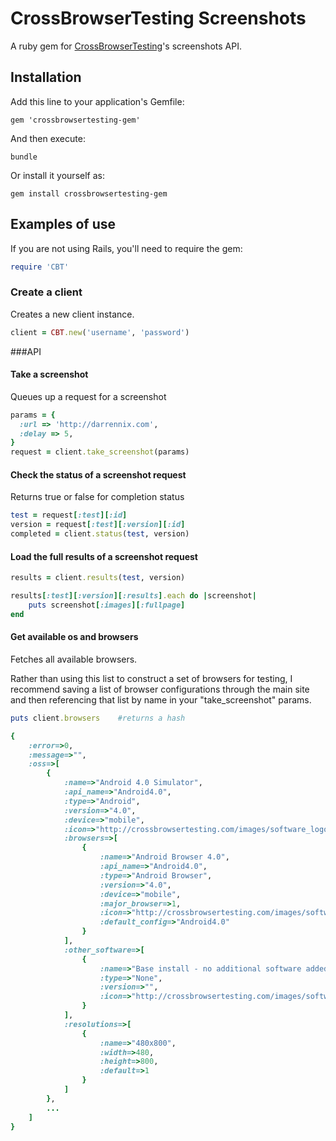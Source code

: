 # CrossBrowserTesting Screenshots

A ruby gem for [CrossBrowserTesting](http://crossbrowsertesting.com)'s screenshots API.

## Installation

Add this line to your application's Gemfile:

    gem 'crossbrowsertesting-gem'

And then execute:

    bundle

Or install it yourself as:

    gem install crossbrowsertesting-gem

## Examples of use

If you are not using Rails, you'll need to require the gem:

``` ruby
require 'CBT'
```

### Create a client
Creates a new client instance.

``` ruby
client = CBT.new('username', 'password')
```

###API

#### Take a screenshot
Queues up a request for a screenshot

``` ruby
params = {
  :url => 'http://darrennix.com',
  :delay => 5,
}
request = client.take_screenshot(params)
```

#### Check the status of a screenshot request
Returns true or false for completion status

``` ruby
test = request[:test][:id]
version = request[:test][:version][:id]
completed = client.status(test, version)
```

#### Load the full results of a screenshot request
``` ruby
results = client.results(test, version)

results[:test][:version][:results].each do |screenshot|
    puts screenshot[:images][:fullpage]
end
```

#### Get available os and browsers
Fetches all available browsers.

Rather than using this list to construct a set of browsers for testing, I recommend saving a list of
browser configurations through the main site and then referencing that list by name in your "take_screenshot" params.

``` ruby
puts client.browsers 	#returns a hash

{
    :error=>0, 
    :message=>"", 
    :oss=>[
        {
            :name=>"Android 4.0 Simulator", 
            :api_name=>"Android4.0", 
            :type=>"Android", 
            :version=>"4.0", 
            :device=>"mobile", 
            :icon=>"http://crossbrowsertesting.com/images/software_logos/android15.png", 
            :browsers=>[
                {
                    :name=>"Android Browser 4.0", 
                    :api_name=>"Android4.0", 
                    :type=>"Android Browser", 
                    :version=>"4.0", 
                    :device=>"mobile", 
                    :major_browser=>1, 
                    :icon=>"http://crossbrowsertesting.com/images/software_logos/android-browser15.png",
                    :default_config=>"Android4.0"
                }
            ], 
            :other_software=>[
                {
                    :name=>"Base install - no additional software added", 
                    :type=>"None", 
                    :version=>"", 
                    :icon=>"http://crossbrowsertesting.com/images/software_logos/15.png"
                }
            ], 
            :resolutions=>[
                {
                    :name=>"480x800", 
                    :width=>480, 
                    :height=>800, 
                    :default=>1
                }
            ]
        },
        ...
    ]
}
```
